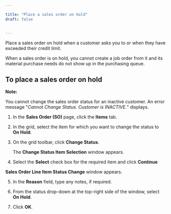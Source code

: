 ```yaml
---

title: "Place a sales order on hold"
draft: false


---
```


Place a sales order on hold when a customer asks you to or when they have exceeded their credit limit.

When a sales order is on hold, you cannot create a job order from it and its material purchase needs do not show up in the purchasing queue.

## To place a sales order on hold

**Note:** 

You cannot change the sales order status for an inactive customer. An error message "*Cannot Change Status. Customer is INACTIVE.*" displays.

1.  In the **Sales Order (SO)** page, click the **Items** tab.

2.  In the grid, select the item for which you want to change the status to **On Hold**.

3.  On the grid toolbar, click **Change Status**.

    The **Change Status Item Selection** window appears.

4.  Select the **Select** check box for the required item and click **Continue** 

**Sales Order Line Item Status Change** window appears.

5.  In the **Reason** field, type any notes, if required.

6.  From the status drop-down at the top-right side of the window, select **On Hold**.

7.  Click **OK**.